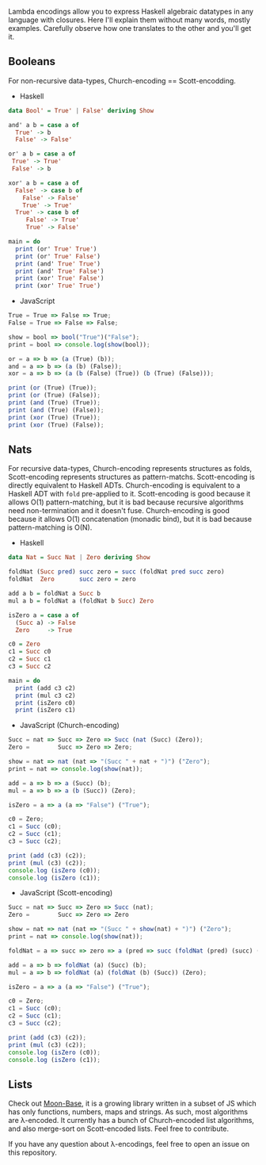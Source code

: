Lambda encodings allow you to express Haskell algebraic datatypes in any language with closures. Here I'll explain them without many words, mostly examples. Carefully observe how one translates to the other and you'll get it.

## Booleans

For non-recursive data-types, Church-encoding == Scott-encodding.

- Haskell

```haskell
data Bool' = True' | False' deriving Show

and' a b = case a of
  True' -> b
  False' -> False'

or' a b = case a of
 True' -> True'
 False' -> b

xor' a b = case a of
  False' -> case b of
    False' -> False'
    True' -> True'
  True' -> case b of
     False' -> True'
     True' -> False'

main = do
  print (or' True' True')
  print (or' True' False')
  print (and' True' True')
  print (and' True' False')
  print (xor' True' False')
  print (xor' True' True')
```

- JavaScript

```javascript
True = True => False => True;
False = True => False => False;

show = bool => bool("True")("False");
print = bool => console.log(show(bool));

or = a => b => (a (True) (b));
and = a => b => (a (b) (False));
xor = a => b => (a (b (False) (True)) (b (True) (False)));

print (or (True) (True));
print (or (True) (False));
print (and (True) (True));
print (and (True) (False));
print (xor (True) (True));
print (xor (True) (False));
```

## Nats

For recursive data-types, Church-encoding represents structures as folds, Scott-encoding represents structures as pattern-matchs. Scott-encoding is directly equivalent to Haskell ADTs. Church-encoding is equivalent to a Haskell ADT with `fold` pre-applied to it. Scott-encoding is good because it allows O(1) pattern-matching, but it is bad because recursive algorithms need non-termination and it doesn't fuse. Church-encoding is good because it allows O(1) concatenation (monadic bind), but it is bad because pattern-matching is O(N).

- Haskell

```haskell
data Nat = Succ Nat | Zero deriving Show

foldNat (Succ pred) succ zero = succ (foldNat pred succ zero)
foldNat  Zero       succ zero = zero

add a b = foldNat a Succ b
mul a b = foldNat a (foldNat b Succ) Zero

isZero a = case a of
  (Succ a) -> False
  Zero     -> True

c0 = Zero
c1 = Succ c0
c2 = Succ c1
c3 = Succ c2

main = do
  print (add c3 c2)
  print (mul c3 c2)
  print (isZero c0)
  print (isZero c1)
```

- JavaScript (Church-encoding)

```javascript
Succ = nat => Succ => Zero => Succ (nat (Succ) (Zero));
Zero =        Succ => Zero => Zero;

show = nat => nat (nat => "(Succ " + nat + ")") ("Zero");
print = nat => console.log(show(nat));

add = a => b => a (Succ) (b);
mul = a => b => a (b (Succ)) (Zero);

isZero = a => a (a => "False") ("True");

c0 = Zero;
c1 = Succ (c0);
c2 = Succ (c1);
c3 = Succ (c2);

print (add (c3) (c2));
print (mul (c3) (c2));
console.log (isZero (c0));
console.log (isZero (c1));
```

- JavaScript (Scott-encoding)

```javascript
Succ = nat => Succ => Zero => Succ (nat);
Zero =        Succ => Zero => Zero

show = nat => nat (nat => "(Succ " + show(nat) + ")") ("Zero");
print = nat => console.log(show(nat));

foldNat = a => succ => zero => a (pred => succ (foldNat (pred) (succ) (zero))) (zero);

add = a => b => foldNat (a) (Succ) (b);
mul = a => b => foldNat (a) (foldNat (b) (Succ)) (Zero);

isZero = a => a (a => "False") ("True");

c0 = Zero;
c1 = Succ (c0);
c2 = Succ (c1);
c3 = Succ (c2);

print (add (c3) (c2));
print (mul (c3) (c2));
console.log (isZero (c0));
console.log (isZero (c1));
```

## Lists

Check out [Moon-Base](https://github.com/MaiaVictor/moon-lang/tree/master/moon-base), it is a growing library written in a subset of JS which has only functions, numbers, maps and strings. As such, most algorithms are λ-encoded. It currently has a bunch of Church-encoded list algorithms, and also merge-sort on Scott-encoded lists. Feel free to contribute.

If you have any question about λ-encodings, feel free to open an issue on this repository.

